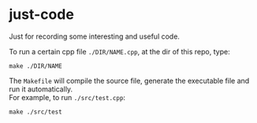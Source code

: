 # just-code
Just for recording some interesting and useful code.

To run a certain cpp file `./DIR/NAME.cpp`, at the dir of this repo, type:

    make ./DIR/NAME

The `Makefile` will compile the source file, generate the executable file and run it automatically.  
For example, to run `./src/test.cpp`:

    make ./src/test
